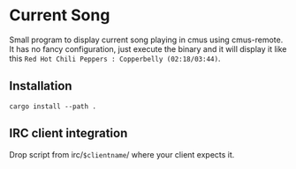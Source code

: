 # Current Song

Small program to display current song playing in cmus using cmus-remote. It has no fancy configuration, just execute the binary and it will display it like this `Red Hot Chili Peppers : Copperbelly (02:18/03:44)`.

## Installation

`cargo install --path .`

## IRC client integration

Drop script from irc/`$clientname`/ where your client expects it.
